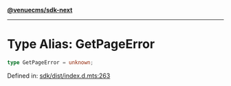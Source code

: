 [**@venuecms/sdk-next**](../Index.md)

***

# Type Alias: GetPageError

```ts
type GetPageError = unknown;
```

Defined in: [sdk/dist/index.d.mts:263](https://github.com/venuecms/sdk/blob/6283acc845335a99eac7e210bd07dad1da30061f/packages/sdk/dist/index.d.mts#L263)
